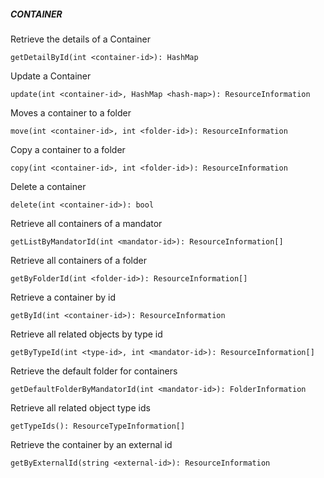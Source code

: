 ##### CONTAINER

Retrieve the details of a Container


```
getDetailById(int <container-id>): HashMap
```

Update a Container


```
update(int <container-id>, HashMap <hash-map>): ResourceInformation
```

Moves a container to a folder


```
move(int <container-id>, int <folder-id>): ResourceInformation
```

Copy a container to a folder


```
copy(int <container-id>, int <folder-id>): ResourceInformation
```

Delete a container


```
delete(int <container-id>): bool
```

Retrieve all containers of a mandator


```
getListByMandatorId(int <mandator-id>): ResourceInformation[]
```

Retrieve all containers of a folder


```
getByFolderId(int <folder-id>): ResourceInformation[]
```

Retrieve a container by id


```
getById(int <container-id>): ResourceInformation
```

Retrieve all related objects by type id


```
getByTypeId(int <type-id>, int <mandator-id>): ResourceInformation[]
```

Retrieve the default folder for containers


```
getDefaultFolderByMandatorId(int <mandator-id>): FolderInformation
```

Retrieve all related object type ids


```
getTypeIds(): ResourceTypeInformation[]
```

Retrieve the container by an external id


```
getByExternalId(string <external-id>): ResourceInformation
```